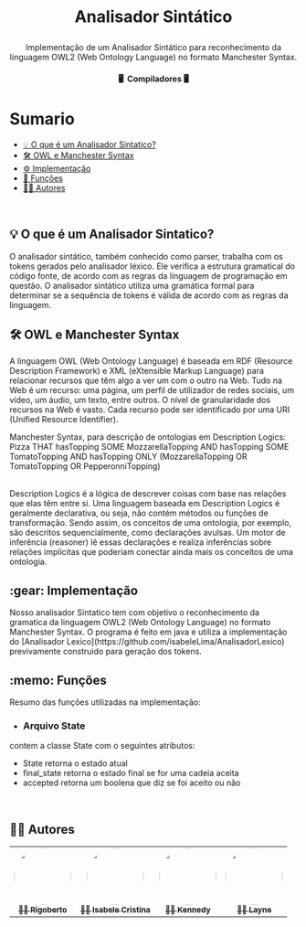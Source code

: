 <h1 align="center">

Analisador Sintático

</h1>

<p align="center">
  Implementação de um Analisador Sintático para reconhecimento da linguagem OWL2 (Web Ontology Language) no formato Manchester Syntax.
</p>

<h4 align="center">
	🖥️&nbsp; Compiladores 🖥️ </br>
</h4>

Sumario
=================
<!--ts-->
   * [💡 O que é um Analisador Sintatico?](#question)
   * [🛠 OWL e Manchester Syntax](#OWL)
   * [:gear:  Implementação ](#implementation)
   * [:memo: Funções ](#function)
   * [👨‍💻 Autores](#authors)
<!--te-->

</br>
<h2 id="question">💡 O que é um Analisador Sintatico?</h2>
O analisador sintático, também conhecido como parser, trabalha com os tokens gerados pelo analisador léxico. 
Ele verifica a estrutura gramatical do código fonte, de acordo com as regras da linguagem de programação em questão. 
O analisador sintático utiliza uma gramática formal para determinar se a sequência de tokens é válida de acordo com as regras da linguagem.

</br> 

<h2 id="OWL">🛠 OWL e Manchester Syntax</h2>
A linguagem OWL (Web Ontology Language) é baseada em RDF (Resource Description
Framework) e XML (eXtensible Markup Language) para relacionar recursos que têm algo a ver um com o outro
na Web. Tudo na Web é um recurso: uma página, um perfil de utilizador de redes sociais, um vídeo, um áudio,
um texto, entre outros. O nível de granularidade dos recursos na Web é vasto. Cada recurso pode ser
identificado por uma URI (Unified Resource Identifier).

</br>

Manchester Syntax, para descrição de ontologias em Description Logics:
</br>
Pizza THAT
hasTopping SOME MozzarellaTopping AND
hasTopping SOME TomatoTopping AND
hasTopping ONLY (MozzarellaTopping OR
TomatoTopping OR
PepperonniTopping)

</br>
Description Logics é a lógica de descrever coisas com base nas relações que elas têm entre si. Uma linguagem
baseada em Description Logics é geralmente declarativa, ou seja, não contém métodos ou funções de
transformação. Sendo assim, os conceitos de uma ontologia, por exemplo, são descritos sequencialmente, como
declarações avulsas. Um motor de inferência (reasoner) lê essas declarações e realiza inferências sobre
relações implícitas que poderiam conectar ainda mais os conceitos de uma ontologia. 


<h2 id="implementation">:gear: Implementação</h2>
Nosso analisador Sintatico tem com objetivo o reconhecimento da gramatica da linguagem OWL2 (Web Ontology
Language) no formato Manchester Syntax. O programa é feito em java e utiliza a implementação do [Analisador Lexico](https://github.com/isabeleLima/AnalisadorLexico) 
previvamente construido para geração dos tokens.


</br>

<h2 id="function">:memo: Funções</h2>
Resumo das funções utilizadas na implementação:

- <h3>Arquivo State</h3>
contem a classe State com o seguintes atributos:

  - State
  retorna o estado atual
  - final_state
  retorna o estado final se for uma cadeia aceita
  - accepted
  retorna um boolena que diz se foi aceito ou não
 
</br>

<h2 id="authors">👨‍💻 Autores</h2>
<table>
  <tr>
	<td align="center">
	      <a href="https://github.com/Rigobertto">
		<img style="border-radius: 50%;" src="https://avatars.githubusercontent.com/u/54067766?v=4" width="100px;" alt=""/>
		<br /><sub><b>👩‍💻 Rigoberto</b></sub>
	      </a>
	</td>
    <td align="center">
      <a href="https://github.com/isabeleLima">
        <img style="border-radius: 50%;" src="https://avatars.githubusercontent.com/u/58983203?v=4" width="100px;" alt=""/>
        <br /><sub><b>👩‍💻 Isabele Cristina</b></sub>
      </a>
    </td>
	<td align="center">
	      <a href="https://github.com/KennedyEduRG">
		<img style="border-radius: 50%;" src="https://avatars.githubusercontent.com/u/112023497?v=4" width="100px;" alt=""/>
		<br /><sub><b>👩‍💻 Kennedy</b></sub>
	      </a>
	    </td>
	<td align="center">
      <a href="https://github.com/pslayne">
        <img style="border-radius: 50%;" src="https://avatars.githubusercontent.com/u/58180438?v=4" width="100px;" alt=""/>
        <br /><sub><b>👩‍💻 Layne</b></sub>
      </a>
    </td>
  </tr>
</table>
